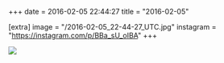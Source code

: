 +++
date = 2016-02-05 22:44:27
title = "2016-02-05"

[extra]
image = "/2016-02-05_22-44-27_UTC.jpg"
instagram = "https://instagram.com/p/BBa_sU_oIBA"
+++

<img src="/2016-02-05_22-44-27_UTC.jpg" />
